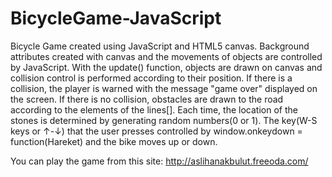 # BicycleGame-JavaScript 
Bicycle Game created using JavaScript and HTML5 canvas. 
Background attributes created with canvas and the movements of objects are controlled by JavaScript. With the update() function, objects are drawn on canvas and collision control is performed according to their position. If there is a collision, the player is warned with the message "game over" displayed on the screen. If there is no collision, obstacles are drawn to the road according to the elements of the lines[]. Each time, the location of the stones is determined by generating random numbers(0 or 1). The key(W-S keys or ↑-↓) that the user presses controlled by window.onkeydown = function(Hareket) and the bike moves up or down.

You can play the game from this site: http://aslihanakbulut.freeoda.com/
